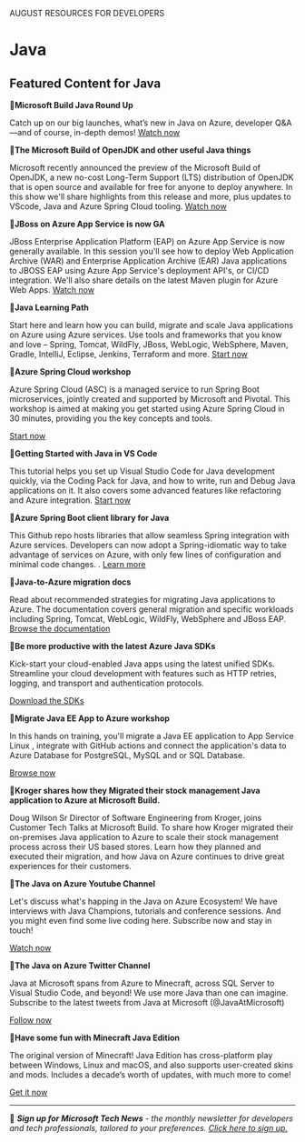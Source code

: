 AUGUST RESOURCES FOR DEVELOPERS

# Java

## Featured Content for Java

:cinema:**Microsoft Build Java Round Up**

Catch up on our big launches, what’s new in Java on Azure, developer Q&A—and of course, in-depth demos! [Watch now](https://www.youtube.com/watch?v=wF7U699gHok)  

:cinema:**The Microsoft Build of OpenJDK and other useful Java things**

Microsoft recently announced the preview of the Microsoft Build of OpenJDK, a new no-cost Long-Term Support (LTS) distribution of OpenJDK that is open source and available for free for anyone to deploy anywhere. In this show we'll share highlights from this release and more, plus updates to VScode, Java and Azure Spring Cloud tooling. [Watch now]( https://channel9.msdn.com/Shows/The-Launch-Space/The-Microsoft-Build-of-OpenJDK-and-other-useful-Java-things)

:cinema:**JBoss on Azure App Service is now GA**

JBoss Enterprise Application Platform (EAP) on Azure App Service is now generally available. In this session you'll see how to deploy Web Application Archive (WAR) and Enterprise Application Archive (EAR) Java applications to JBOSS EAP using Azure App Service's deployment API's, or CI/CD integration. We'll also share details on the latest Maven plugin for Azure Web Apps. [Watch now]( https://channel9.msdn.com/Shows/The-Launch-Space/JBoss-on-Azure-App-Service-is-now-GA)

:scroll:**Java Learning Path**

Start here and learn how you can build, migrate and scale Java applications on Azure using Azure services. Use tools and frameworks that you know and love – Spring, Tomcat, WildFly, JBoss, WebLogic, WebSphere, Maven, Gradle, IntelliJ, Eclipse, Jenkins, Terraform and more. [Start now](https://docs.microsoft.com/learn/paths/java-on-azure/?WT.mc_id=java-00000-ropreddy)

:scroll:**Azure Spring Cloud workshop**

Azure Spring Cloud (ASC) is a managed service to run Spring Boot microservices, jointly created and supported by Microsoft and Pivotal. This workshop  is aimed at making you get started using Azure Spring Cloud in 30 minutes, providing you the key concepts and tools.

[Start now](https://docs.microsoft.com/learn/modules/azure-spring-cloud-workshop/)

:scroll:**Getting Started with Java in VS Code**

This tutorial helps you set up Visual Studio Code for Java development quickly, via the Coding Pack for Java, and how to write, run and Debug Java applications on it. It also covers some advanced features like refactoring and Azure integration. [Start now](https://code.visualstudio.com/docs/java/java-tutorial)

:scroll:**Azure Spring Boot client library for Java**

This Github repo hosts libraries that allow seamless Spring integration with Azure services. Developers can now adopt a Spring-idiomatic way to take advantage of services on Azure, with only few lines of configuration and minimal code changes.
. [Learn more](https://github.com/Azure/azure-sdk-for-java/tree/main/sdk/spring)

:scroll:**Java-to-Azure migration docs**

Read about recommended strategies for migrating Java applications to Azure. The documentation covers general migration and specific workloads including Spring, Tomcat, WebLogic, WildFly, WebSphere and JBoss EAP. [Browse the documentation](https://docs.microsoft.com/azure/developer/java/migration/)

:scroll:**Be more productive with the latest Azure Java SDKs**

Kick-start your cloud-enabled Java apps using the latest unified SDKs. Streamline your cloud development with features such as HTTP retries, logging, and transport and authentication protocols.

[Download the SDKs](https://azure.github.io/azure-sdk/releases/latest/index.html#java)

:scroll:**Migrate Java EE App to Azure workshop**

In this hands on training, you'll migrate a Java EE application to App Service Linux , integrate with GitHub actions and connect the application's data to Azure Database for PostgreSQL, MySQL and or SQL Database.

[Browse now](https://github.com/Azure-Samples/migrate-javaee-app-to-azure-training)

:cinema:**Kroger shares how they Migrated their stock management Java application to Azure at Microsoft Build.**

Doug Wilson Sr Director of Software Engineering from Kroger, joins Customer Tech Talks at Microsoft Build. To share how Kroger migrated their on-premises Java application to Azure to scale their stock management process across their US based stores. Learn how they planned and executed their migration, and how Java on Azure continues to drive great experiences for their customers.

:cinema:**The Java on Azure Youtube Channel**

Let's discuss what's happing in the Java on Azure Ecosystem! We have interviews with Java Champions, tutorials and conference sessions. And you might even find some live coding here. Subscribe now and stay in touch!

[Watch now](https://www.youtube.com/c/JavaonAzure/playlists)

:scroll:**The Java on Azure Twitter Channel**

Java at Microsoft spans from Azure to Minecraft, across SQL Server to Visual Studio Code, and beyond! We use more Java than one can imagine. Subscribe to the latest tweets from Java at Microsoft (@JavaAtMicrosoft)

[Follow now](https://twitter.com/JavaAtMicrosoft)

:scroll:**Have some fun with Minecraft Java Edition**

The original version of Minecraft! Java Edition has cross-platform play between Windows, Linux and macOS, and also supports user-created skins and mods. Includes a decade’s worth of updates, with much more to come!

[Get it now](https://www.minecraft.net/store/minecraft-java-edition)

---

:bookmark: ***Sign up for Microsoft Tech News** - the monthly newsletter for developers and tech professionals, tailored to your preferences. [Click here to sign up.](https://developer.microsoft.com/en-us/Newsletter/?ocid=AID3034986)*
